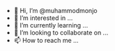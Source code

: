 - 👋 Hi, I’m @muhammodmonjo
- 👀 I’m interested in ...
- 🌱 I’m currently learning ...
- 💞️ I’m looking to collaborate on ...
- 📫 How to reach me ...

<!---
muhammodmonjo/muhammodmonjo is a ✨ special ✨ repository because its `README.md` (this file) appears on your GitHub profile.
You can click the Preview link to take a look at your changes.
--->
